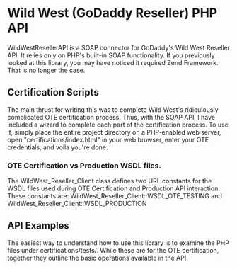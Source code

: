 Wild West (GoDaddy Reseller) PHP API 
=============

WildWestResellerAPI is a SOAP connector for GoDaddy's Wild West Reseller API. 
It relies only on PHP's built-in SOAP functionality. If you previously looked at this
library, you may have noticed it required Zend Framework. That is no longer the case.


Certification Scripts
-------

The main thrust for writing this was to complete Wild West's 
ridiculously complicated OTE certification process. Thus, with the SOAP API, I 
have included a wizard to complete each part of the certification process. To use it, simply 
place the entire project directory on a PHP-enabled web server, 
open "certifications/index.html" in your web browser, enter your OTE 
credentials, and voila you're done. 

### OTE Certification vs Production WSDL files.

The WildWest_Reseller_Client class defines two URL constants for the WSDL files 
used during OTE Certification and Production API interaction. 
These constants are: WildWest_Reseller_Client::WSDL_OTE_TESTING and 
WildWest_Reseller_Client::WSDL_PRODUCTION


API Examples
-------

The easiest way to understand how to use this library is to 
examine the PHP files under certifications/tests/. While 
these are for the OTE certification, together they outline 
the basic operations available in the API. 






